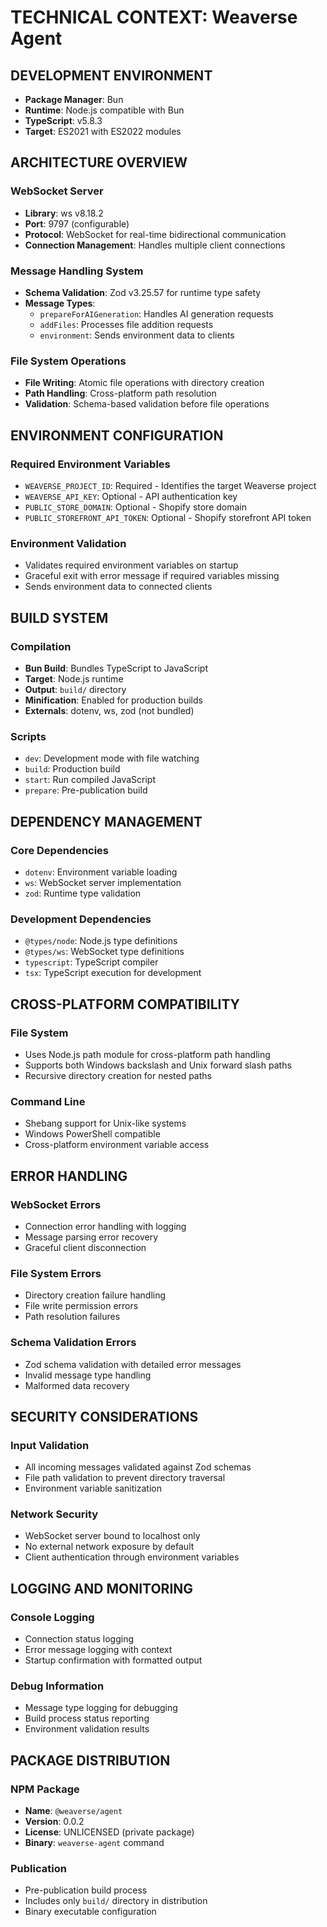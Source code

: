 # TECHNICAL CONTEXT: Weaverse Agent

## DEVELOPMENT ENVIRONMENT
- **Package Manager**: Bun
- **Runtime**: Node.js compatible with Bun
- **TypeScript**: v5.8.3
- **Target**: ES2021 with ES2022 modules

## ARCHITECTURE OVERVIEW
### WebSocket Server
- **Library**: ws v8.18.2
- **Port**: 9797 (configurable)
- **Protocol**: WebSocket for real-time bidirectional communication
- **Connection Management**: Handles multiple client connections

### Message Handling System
- **Schema Validation**: Zod v3.25.57 for runtime type safety
- **Message Types**: 
  - `prepareForAIGeneration`: Handles AI generation requests
  - `addFiles`: Processes file addition requests
  - `environment`: Sends environment data to clients

### File System Operations
- **File Writing**: Atomic file operations with directory creation
- **Path Handling**: Cross-platform path resolution
- **Validation**: Schema-based validation before file operations

## ENVIRONMENT CONFIGURATION
### Required Environment Variables
- `WEAVERSE_PROJECT_ID`: Required - Identifies the target Weaverse project
- `WEAVERSE_API_KEY`: Optional - API authentication key
- `PUBLIC_STORE_DOMAIN`: Optional - Shopify store domain
- `PUBLIC_STOREFRONT_API_TOKEN`: Optional - Shopify storefront API token

### Environment Validation
- Validates required environment variables on startup
- Graceful exit with error message if required variables missing
- Sends environment data to connected clients

## BUILD SYSTEM
### Compilation
- **Bun Build**: Bundles TypeScript to JavaScript
- **Target**: Node.js runtime
- **Output**: `build/` directory
- **Minification**: Enabled for production builds
- **Externals**: dotenv, ws, zod (not bundled)

### Scripts
- `dev`: Development mode with file watching
- `build`: Production build
- `start`: Run compiled JavaScript
- `prepare`: Pre-publication build

## DEPENDENCY MANAGEMENT
### Core Dependencies
- `dotenv`: Environment variable loading
- `ws`: WebSocket server implementation
- `zod`: Runtime type validation

### Development Dependencies
- `@types/node`: Node.js type definitions
- `@types/ws`: WebSocket type definitions
- `typescript`: TypeScript compiler
- `tsx`: TypeScript execution for development

## CROSS-PLATFORM COMPATIBILITY
### File System
- Uses Node.js path module for cross-platform path handling
- Supports both Windows backslash and Unix forward slash paths
- Recursive directory creation for nested paths

### Command Line
- Shebang support for Unix-like systems
- Windows PowerShell compatible
- Cross-platform environment variable access

## ERROR HANDLING
### WebSocket Errors
- Connection error handling with logging
- Message parsing error recovery
- Graceful client disconnection

### File System Errors
- Directory creation failure handling
- File write permission errors
- Path resolution failures

### Schema Validation Errors
- Zod schema validation with detailed error messages
- Invalid message type handling
- Malformed data recovery

## SECURITY CONSIDERATIONS
### Input Validation
- All incoming messages validated against Zod schemas
- File path validation to prevent directory traversal
- Environment variable sanitization

### Network Security
- WebSocket server bound to localhost only
- No external network exposure by default
- Client authentication through environment variables

## LOGGING AND MONITORING
### Console Logging
- Connection status logging
- Error message logging with context
- Startup confirmation with formatted output

### Debug Information
- Message type logging for debugging
- Build process status reporting
- Environment validation results

## PACKAGE DISTRIBUTION
### NPM Package
- **Name**: `@weaverse/agent`
- **Version**: 0.0.2
- **License**: UNLICENSED (private package)
- **Binary**: `weaverse-agent` command

### Publication
- Pre-publication build process
- Includes only `build/` directory in distribution
- Binary executable configuration 